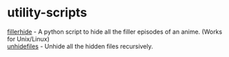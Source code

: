utility-scripts
===============

[fillerhide](https://github.com/shinigamiryuk/utility-scripts/blob/master/fillerhide) - A python script to hide all the filler episodes of an anime. (Works for Unix/Linux)  
[unhidefiles](https://github.com/shinigamiryuk/utility-scripts/blob/master/unhidefiles) - Unhide all the hidden files recursively.  

